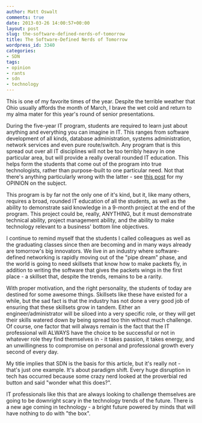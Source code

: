 ```yaml
---
author: Matt Oswalt
comments: true
date: 2013-03-26 14:00:57+00:00
layout: post
slug: the-software-defined-nerds-of-tomorrow
title: The Software-Defined Nerds of Tomorrow
wordpress_id: 3340
categories:
- SDN
tags:
- opinion
- rants
- sdn
- technology
---
```


This is one of my favorite times of the year. Despite the terrible weather that Ohio usually affords the month of March, I brave the wet cold and return to my alma mater for this year's round of senior presentations.

During the five-year IT program, students are required to learn just about anything and everything you can imagine in IT. This ranges from software development of all kinds, database administration, systems administration, network services and even pure route/switch. Any program that is this spread out over all IT disciplines will not be too terribly heavy in one particular area, but will provide a really overall rounded IT education. This helps form the students that come out of the program into true technologists, rather than purpose-built to one particular need. Not that there's anything particularly wrong with the latter - see [this post](http://keepingitclassless.net/2013/01/the-unified-skillset/) for my OPINION on the subject.

This program is by far not the only one of it's kind, but it, like many others, requires a broad, rounded IT education of all the students, as well as the ability to demonstrate said knowledge in a 9-month project at the end of the program. This project could be, really, ANYTHING, but it must demonstrate technical ability, project management ability, and the ability to make technology relevant to a business' bottom line objectives.

I continue to remind myself that the students I called colleagues as well as the graduating classes since then are becoming and in many ways already are tomorrow's big innovators. We live in an industry where software-defined networking is rapidly moving out of the "pipe dream" phase, and the world is going to need skillsets that know how to make packets fly, in addition to writing the software that gives the packets wings in the first place - a skillset that, despite the trends, remains to be a rarity.

With proper motivation, and the right personality, the students of today are destined for some awesome things. Skillsets like these have existed for a while, but the sad fact is that the industry has not done a very good job of ensuring that these skillsets grow in tandem. Either an engineer/administrator will be siloed into a very specific role, or they will get their skills watered down by being spread too thin without much challenge. Of course, one factor that will always remain is the fact that the IT professional will ALWAYS have the choice to be successful or not in whatever role they find themselves in - it takes passion, it takes energy, and an unwillingness to compromise on personal and professional growth every second of every day.

My title implies that SDN is the basis for this article, but it's really not - that's just one example. It's about paradigm shift. Every huge disruption in tech has occurred because some crazy nerd looked at the proverbial red button and said "wonder what this does?".

IT professionals like this that are always looking to challenge themselves are going to be downright scary in the technology trends of the future. There is a new age coming in technology - a bright future powered by minds that will have nothing to do with "the box".
